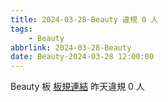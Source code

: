 ```yaml
---
title: 2024-03-28-Beauty 違規 0 人
tags:
    - Beauty
abbrlink: 2024-03-28-Beauty
date: Beauty-2024-03-28 12:00:00
---
```

Beauty 板 [板規連結](https://www.ptt.cc/bbs/Beauty/M.1630069980.A.84B.html)
昨天違規 0 人
